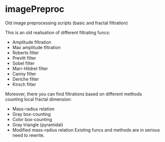 # imagePreproc
Old image preprocessing scripts (basic and fractal filtration)

This is an old realisation of different filtrating funcs:
  - Amplitude filtration
  - Max amplitude filtration
  - Roberts filter
  - Previtt filter
  - Sobel filter
  - Marr-Hildret filter
  - Canny filter
  - Deriche filter
  - Kirsch filter

Moreover, there you can find filtrations based on different methods counting local fractal dimension:
  - Mass-radius relation
  - Gray box-counting
  - Color box-counting
  - Gray triangle (pyramidal)
  - Modified mass-radius relation
Existing funcs and methods are in serious need to rewrite.
